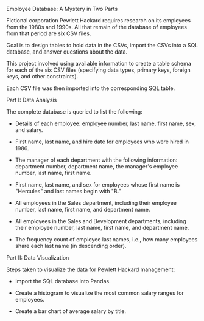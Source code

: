 Employee Database: A Mystery in Two Parts

Fictional corporation Pewlett Hackard requires research on its employees from the 1980s and 1990s. All that remain of the database of employees from that period are six CSV files.

Goal is to design tables to hold data in the CSVs, import the CSVs into a SQL database, and answer questions about the data.

This project involved using available information to create a table schema for each of the six CSV files (specifying data types, primary keys, foreign keys, and other constraints).

Each CSV file was then imported into the corresponding SQL table.


Part I: Data Analysis

The complete database is queried to list the following:

- Details of each employee: employee number, last name, first name, sex, and salary.

- First name, last name, and hire date for employees who were hired in 1986.

- The manager of each department with the following information: department number, department name, the manager's employee number, last name, first name.

- First name, last name, and sex for employees whose first name is "Hercules" and last names begin with "B."

- All employees in the Sales department, including their employee number, last name, first name, and department name.

- All employees in the Sales and Development departments, including their employee number, last name, first name, and department name.

- The frequency count of employee last names, i.e., how many employees share each last name (in descending order).



Part II: Data Visualization

Steps taken to visualize the data for Pewlett Hackard management:

- Import the SQL database into Pandas.

- Create a histogram to visualize the most common salary ranges for employees.

- Create a bar chart of average salary by title.


